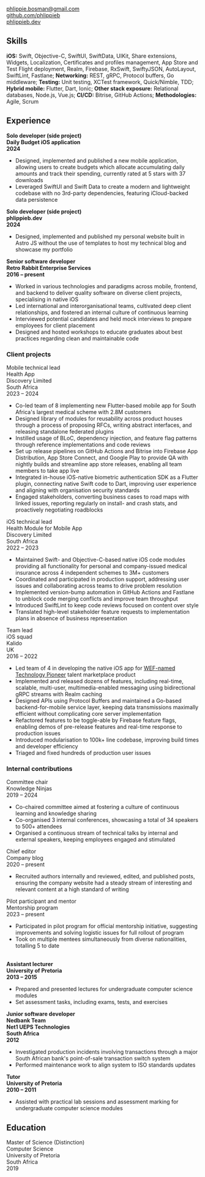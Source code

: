 <!-- NOTE: Title will be added by pandoc -->
<!-- # Phlippie Bosman -->

<br/>
<div class="table"><div class="row">
  <div class="col"><a href="mailto:phlippie.bosman@gmail.com">phlippie.bosman@gmail.com</a></div>
  <div class="col"><a href="https://github.com/phlippieb">github.com/phlippieb</a></div>
  <div class="col"><a href="https://phlippieb.dev">phlippieb.dev</a></div>
</div></div>

## Skills

<!-- Swift (8 years), Objective-C, iOS, UIKit, Dart, Flutter, Bitrise, GitHub Actions, CI/CD, Firebase, Fastlane, Realm, gRPC, Protocol Buffers, unit testing, TDD, open source -->

**iOS:**
Swift,
Objective-C,
SwiftUI,
SwiftData,
UIKit,
Share extensions,
Widgets,
Localization,
Certificates and profiles management,
App Store and Test Flight deployment,
Realm,
Firebase,
RxSwift,
SwiftyJSON,
AutoLayout,
SwiftLint,
Fastlane;
**Networking:**
REST,
gRPC,
Protocol buffers,
Go middleware;
**Testing:**
Unit testing,
XCTest framework,
Quick/Nimble,
TDD;
**Hybrid mobile:**
Flutter,
Dart,
Ionic;
**Other stack exposure:**
Relational databases,
Node.js,
Vue.js;
**CI/CD:**
Bitrise,
GitHub Actions;
**Methodologies:**
Agile,
Scrum

## Experience

<div class="table"><div class="row">
  <div class="col"><b>Solo developer (side project)</b></div>
  <div class="col"><b>Daily Budget iOS application</b></div>
  <div class="col"><b>2024</b></div>
</div></div>

- Designed, implemented and published a new mobile application, allowing users to create budgets which allocate accumulating daily amounts and track their spending, currently rated at 5 stars with 37 downloads
- Leveraged SwiftUI and Swift Data to create a modern and lightweight codebase with no 3rd-party dependencies, featuring iCloud-backed data persistence

<div class="table"><div class="row">
  <div class="col"><b>Solo developer (side project)</b></div>
  <div class="col"><b>phlippieb.dev</b></div>
  <div class="col"><b>2024</b></div>
</div></div>

- Designed, implemented and published my personal website built in Astro JS without the use of templates to host my technical blog and showcase my portfolio
 
<div class="table"><div class="row">
  <div class="col"><b>Senior software developer</b></div>
  <div class="col"><b>Retro Rabbit Enterprise Services</b></div>
  <div class="col"><b>2016 – present</b></div>
</div></div>
    
- Worked in various technologies and paradigms across mobile, frontend, and backend to deliver quality software on diverse client projects, specialising in native iOS
- Led international and interorganisational teams, cultivated deep client relationships, and fostered an internal culture of continuous learning
- Interviewed potential candidates and held mock interviews to prepare employees for client placement
- Designed and hosted workshops to educate graduates about best practices regarding clean and maintainable code

### Client projects

<div class="table"><div class="row">
  <div class="col">
    Mobile technical lead <br/>
    Health App
  </div>
  <div class="col">
    Discovery Limited <br/>
    South Africa
  </div>
  <div class="col">
    2023 – 2024
  </div>
</div></div>

- Co-led team of 8 implementing new Flutter-based mobile app for South Africa's largest medical scheme with 2.8M customers
- Designed library of modules for reusability across product houses through a process of proposing RFCs, writing abstract interfaces, and releasing standalone federated plugins
- Instilled usage of BLoC, dependency injection, and feature flag patterns through reference implementations and code reviews
- Set up release pipelines on GitHub Actions and Bitrise into Firebase App Distribution, App Store Connect, and Google Play to provide QA with nightly builds and streamline app store releases, enabling all team members to take app live
- Integrated in-house iOS-native biometric authentication SDK as a Flutter plugin, connecting native Swift code to Dart, improving user experience and aligning with organisation security standards
- Engaged stakeholders, converting business cases to road maps with linked issues, reporting regularly on install- and crash stats, and proactively negotiating roadblocks

<div class="table"><div class="row">
  <div class="col">
    iOS technical lead <br/>
    Health Module for Mobile App
  </div>
  <div class="col">
    Discovery Limited <br/>
    South Africa
  </div>
  <div class="col">
    2022 – 2023
  </div>
</div></div>

- Maintained Swift- and Objective-C-based native iOS code modules providing all functionality for personal and company-issued medical insurance across 4 independent schemes to 3M+ customers
- Coordinated and participated in production support, addressing user issues and collaborating across teams to drive problem resolution
- Implemented version-bump automation in GitHub Actions and Fastlane to unblock code merging conflicts and improve team throughput
- Introduced SwiftLint to keep code reviews focused on content over style
- Translated high-level stakeholder feature requests to implementation plans in absence of business representation

<div class="table"><div class="row">
  <div class="col">
    Team lead <br/>
    iOS squad
  </div>
  <div class="col">
    Kalido <br/>
    UK
  </div>
  <div class="col">
    2016 – 2022
  </div>
</div></div>

- Led team of 4 in developing the native iOS app for [WEF-named Technology Pioneer](https://widgets.weforum.org/techpioneers-2020/kalido) talent marketplace product
- Implemented and released dozens of features, including real-time, scalable, multi-user, multimedia-enabled messaging using bidirectional gRPC streams with Realm caching
- Designed APIs using Protocol Buffers and maintained a Go-based backend-for-mobile service layer, keeping data transmissions maximally efficient without complicating core server implementation
- Refactored features to be toggle-able by Firebase feature flags, enabling demos of pre-release features and real-time response to production issues
- Introduced modularisation to 100k+ line codebase, improving build times and developer efficiency
- Triaged and fixed hundreds of production user issues

### Internal contributions

<div class="table"><div class="row">
  <div class="col">Committee chair</div>
  <div class="col">Knowledge Ninjas</div>
  <div class="col">2019 – 2024</div>
</div></div>

- Co-chaired committee aimed at fostering a culture of continuous learning and knowledge sharing
- Co-organised 3 internal conferences, showcasing a total of 34 speakers to 500+ attendees
- Organised a continuous stream of technical talks by internal and external speakers, keeping employees engaged and stimulated

<div class="table"><div class="row">
  <div class="col">Chief editor</div>
  <div class="col">Company blog</div>
  <div class="col">2020 – present</div>
</div></div>

- Recruited authors internally and reviewed, edited, and published posts, ensuring the company website had a steady stream of interesting and relevant content at a high standard of writing

<div class="table"><div class="row">
  <div class="col">Pilot participant and mentor</div>
  <div class="col">Mentorship program</div>
  <div class="col">2023 – present</div>
</div></div>

- Participated in pilot program for official mentorship initiative, suggesting improvements and solving logistic issues for full rollout of program
- Took on multiple mentees simultaneously from diverse nationalities, totalling 5 to date

<br/>

<div class="table"><div class="row">
  <div class="col"><b>Assistant lecturer</b></div>
  <div class="col"><b>University of Pretoria</b></div>
  <div class="col"><b>2013 – 2015</b></div>
</div></div>

- Prepared and presented lectures for undergraduate computer science modules
- Set assessment tasks, including exams, tests, and exercises

<div class="table"><div class="row">
  <div class="col">
    <b>Junior software developer <br/>
    Nedbank Team</b>
  </div>
  <div class="col">
    <b>Net1 UEPS Technologies<br/>
    South Africa</b>
  </div>
  <div class="col">
    <b>2012</b>
  </div>
</div></div>

- Investigated production incidents involving transactions through a major South African bank's point-of-sale transaction switch system
- Performed maintenance work to align system to ISO standards updates

<div class="table"><div class="row">
  <div class="col"><b>Tutor</b></div>
  <div class="col"><b>University of Pretoria</b></div>
  <div class="col"><b>2010 – 2011</b></div>
</div></div>

- Assisted with practical lab sessions and assessment marking for undergraduate computer science modules

## Education

<div class="table"><div class="row">
  <div class="col">
    Master of Science (Distinction)<br/>
    Computer Science
  </div>
  <div class="col">
    University of Pretoria<br/>
    South Africa
  </div>
  <div class="col">
    2019
  </div>
</div></div>

